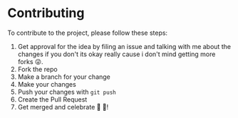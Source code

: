 # Contributing

To contribute to the project, please follow these steps:

1. Get approval for the idea by filing an issue and talking with me about the changes if you don't its okay really cause i don't mind getting more forks  :stuck_out_tongue_winking_eye:.
2. Fork the repo
3. Make a branch for your change
4. Make your changes
5. Push your changes with `git push`
6. Create the Pull Request
7. Get merged and celebrate 🎉 🎊!